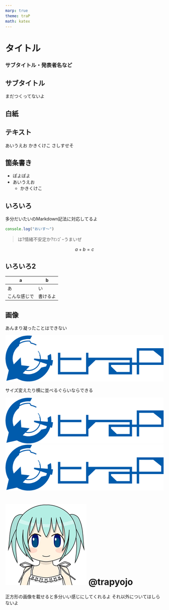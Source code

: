 ```yaml
---
marp: true
theme: traP
math: katex
---
```


<!--
headingDivider: 2
-->

<!--
class: slides
-->

# タイトル



<!--
_class: title
-->

### サブタイトル・発表者名など

## サブタイトル

まだつくってないよ

## 白紙

## テキスト

あいうえお
かきくけこ
さしすせそ

## 箇条書き

- ぽよぽよ
- あいうえお
  - かきくけこ


## いろいろ

多分だいたいのMarkdown記法に対応してるよ

```javascript
console.log("おいす～")
```
> は?情緒不安定か?ﾏﾝｺﾞｰうまいぜ

$$
a+b=c
$$

## いろいろ2

| a            | b        |
| ------------ | -------- |
| あ           | い       |
| こんな感じで | 書けるよ |


## 画像

あんまり凝ったことはできない

![](sample_image/traP.png)

サイズ変えたり横に並べるぐらいならできる

![w:200px](sample_image/traP.png)![w:200px](sample_image/traP.png)

# ![](sample_image/lolico.png) @trapyojo

<!--
_class: user
-->

正方形の画像を載せると多分いい感じにしてくれるよ
それ以外についてはしらないよ